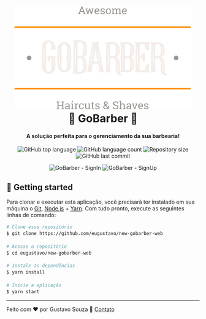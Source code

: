 <h1 align="center">
    <img alt="GoBarber" src="./src/assets/logo.svg" />
    <br>
    💈 GoBarber 💈
</h1>

<h4 align="center">
A solução perfeita para o gerenciamento da sua barbearia!
</h4>

<p align="center">

  <img alt="GitHub top language" src="https://img.shields.io/github/languages/top/eugustavo/new-gobarber-web.svg">

  <img alt="GitHub language count" src="https://img.shields.io/github/languages/count/eugustavo/new-gobarber-web.svg">

  <img alt="Repository size" src="https://img.shields.io/github/repo-size/eugustavo/new-gobarber-web.svg">

  <img alt="GitHub last commit" src="https://img.shields.io/github/last-commit/eugustavo/new-gobarber-web.svg">

</p>

<p align="center">
  <img alt="GoBarber - SignIn" src="https://i.imgur.com/6NhdY4D.png">
  <img alt="GoBarber - SignUp" src="https://i.imgur.com/M79nI0S.png">
</p>


## :rocket: Getting started
Para clonar e executar esta aplicação, você precisará ter instalado em sua máquina o [Git](https://git-scm.com), [Node.js](https://nodejs.org) + [Yarn](https://yarnpkg.com). Com tudo pronto, execute as seguintes linhas de comando:

```bash
# Clone esse repositório
$ git clone https://github.com/eugustavo/new-gobarber-web

# Acesse o repositório
$ cd eugustavo/new-gobarber-web

# Instale as dependências
$ yarn install

# Inicie a aplicação
$ yarn start
```

---

Feito com ♥ por Gustavo Souza :wave: [Contato](https://www.linkedin.com/in/eugustavosouza/)

